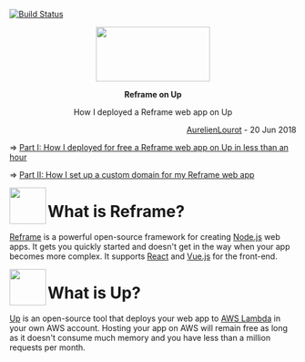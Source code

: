 [![Build Status](https://travis-ci.org/AurelienLourot/reframe-on-up.svg?branch=master)](https://travis-ci.org/AurelienLourot/reframe-on-up)

<p align="center">
  <a href="https://github.com/AurelienLourot/reframe-on-up">
    <img src="https://cdn.jsdelivr.net/gh/AurelienLourot/reframe-on-up@b07cb2692ea6ec395a4733645883023f628286be/readme_assets/reframe-on-up.jpg"
         width="200" height="96">
  </a>
</p>
<p align="center">
  <b>Reframe on Up</b>
</p>
<p align="center">
  How I deployed a Reframe web app on Up
</p>
<p align="right">
  <a href="https://github.com/AurelienLourot">AurelienLourot</a> - 20 Jun 2018
</p>

⇒ [Part I: How I deployed for free a Reframe web app on Up in less than an hour](01-deploy/)

⇒ [Part II: How I set up a custom domain for my Reframe web app](02-custom-domain/)

[<img src="https://cdn.jsdelivr.net/gh/AurelienLourot/reframe-on-up@b07cb2692ea6ec395a4733645883023f628286be/readme_assets/reframe.jpg" align="left" width="64" height="64">](https://github.com/reframejs/reframe)

# What is Reframe?

[Reframe](https://github.com/reframejs/reframe) is a powerful open-source framework for creating
[Node.js](https://nodejs.org/en/) web apps. It gets you quickly started and doesn't get in the way
when your app becomes more complex. It supports [React](https://reactjs.org/) and
[Vue.js](https://vuejs.org/) for the front-end.

[<img src="https://cdn.jsdelivr.net/gh/AurelienLourot/reframe-on-up@b07cb2692ea6ec395a4733645883023f628286be/readme_assets/up.jpg" align="left" width="64" height="64">](https://github.com/apex/up)

# What is Up?

[Up](https://github.com/apex/up) is an open-source tool that deploys your web app to
[AWS Lambda](https://aws.amazon.com/lambda/) in your own AWS account. Hosting your app on AWS will
remain free as long as it doesn't consume much memory and you have less than a million requests per
month.
